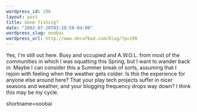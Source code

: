 ```yaml
--- 
wordpress_id: 198
layout: post
title: Gone fishing?
date: "2002-07-28T03:10:58-04:00"
wordpress_slug: ooobai
wordpress_url: http://www.decafbad.com/blog/?p=198
---
```

<p>Yes, I'm still out here.  Busy and occupied and A.W.O.L. from most of the communities in which I was squatting this Spring, but I want to wander back in.  Maybe I can consider this a Summer break of sorts, assuming that I rejoin with feeling when the weather gets colder.  Is this the experience for anyone else around here?  That your play tech projects suffer in nicer seasons and weather, and your blogging frequency drops way down?  I think this may be my cycle.</p>
<!--more-->
shortname=ooobai
